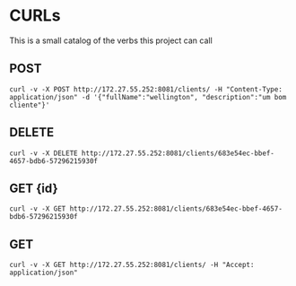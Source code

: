 # CURLs
This is a small catalog of the verbs this project can call

## POST
```shell
curl -v -X POST http://172.27.55.252:8081/clients/ -H "Content-Type: application/json" -d '{"fullName":"wellington", "description":"um bom cliente"}'
```

## DELETE
```shell
curl -v -X DELETE http://172.27.55.252:8081/clients/683e54ec-bbef-4657-bdb6-57296215930f
```

## GET {id}
```shell
curl -v -X GET http://172.27.55.252:8081/clients/683e54ec-bbef-4657-bdb6-57296215930f
```

## GET
```shell
curl -v -X GET http://172.27.55.252:8081/clients/ -H "Accept: application/json"
```
